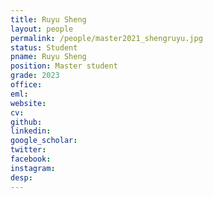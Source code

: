 ```yaml
---
title: Ruyu Sheng
layout: people
permalink: /people/master2021_shengruyu.jpg
status: Student
pname: Ruyu Sheng
position: Master student
grade: 2023
office: 
eml: 
website: 
cv: 
github: 
linkedin:
google_scholar: 
twitter: 
facebook: 
instagram:
desp: 
---
```

